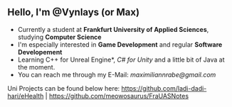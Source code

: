   Hello, I'm @Vynlays (or Max)
  -----
- Currently a student at **Frankfurt University of Applied Sciences**, studying **Computer Science**
- I'm especially interested in **Game Development** and regular **Software Developement**
- Learning C++ for Unreal Engine*, *C# for Unity* and a little bit of Java at the moment.
- You can reach me through my E-Mail: _maximiliannrabe@gmail.com_

Uni Projects can be found below here: 
https://github.com/ladi-dadi-hari/eHealth | 
https://github.com/meowosaurus/FraUASNotes
<!---
Vynalys/Vynalys is a ✨ special ✨ repository because its `README.md` (this file) appears on your GitHub profile.
You can click the Preview link to take a look at your changes.
--->
